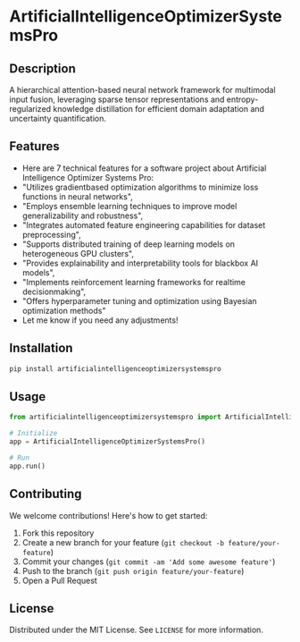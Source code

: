 # ArtificialIntelligenceOptimizerSystemsPro

## Description

A hierarchical attention-based neural network framework for multimodal input fusion, leveraging sparse tensor representations and entropy-regularized knowledge distillation for efficient domain adaptation and uncertainty quantification.

## Features

- Here are 7 technical features for a software project about Artificial Intelligence Optimizer Systems Pro:
- "Utilizes gradientbased optimization algorithms to minimize loss functions in neural networks",
- "Employs ensemble learning techniques to improve model generalizability and robustness",
- "Integrates automated feature engineering capabilities for dataset preprocessing",
- "Supports distributed training of deep learning models on heterogeneous GPU clusters",
- "Provides explainability and interpretability tools for blackbox AI models",
- "Implements reinforcement learning frameworks for realtime decisionmaking",
- "Offers hyperparameter tuning and optimization using Bayesian optimization methods"
- Let me know if you need any adjustments!
## Installation

```bash
pip install artificialintelligenceoptimizersystemspro
```

## Usage

```python
from artificialintelligenceoptimizersystemspro import ArtificialIntelligenceOptimizerSystemsPro

# Initialize
app = ArtificialIntelligenceOptimizerSystemsPro()

# Run
app.run()
```

## Contributing

We welcome contributions! Here's how to get started:

1. Fork this repository
2. Create a new branch for your feature (`git checkout -b feature/your-feature`)
3. Commit your changes (`git commit -am 'Add some awesome feature'`)
4. Push to the branch (`git push origin feature/your-feature`)
5. Open a Pull Request

## License

Distributed under the MIT License. See `LICENSE` for more information.
